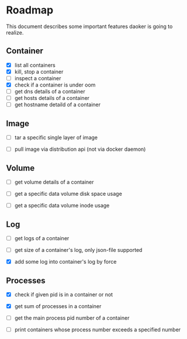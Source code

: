 # Roadmap

This document describes some important features daoker is going to realize.

## Container

- [x] list all containers
- [x] kill, stop a container
- [ ] inspect a container
- [x] check if a container is under oom
- [ ] get dns details of a container
- [ ] get hosts details of a container
- [ ] get hostname detaild of a container

## Image

- [ ] tar a specific single layer of image 
- [ ] pull image via distribution api (not via docker daemon)


## Volume

- [ ] get volume details of a container
- [ ] get a specific data volume disk space usage
- [ ] get a specific data volume inode usage


## Log

- [ ] get logs of a container
- [ ] get size of a container's log, only json-file supported
- [x] add some log into container's log by force


## Processes

- [x] check if given pid is in a container or not
- [x] get sum of processes in a container
- [ ] get the main process pid number of a container
- [ ] print containers whose process number exceeds a specified number


